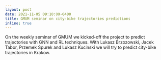 ```yaml
---
layout: post
date: 2021-11-05 09:10:00-0400
title: GMUM seminar on city-bike trajectories predictions
inline: true
---
```


On the weekly seminar of GMUM we kicked-off the project to predict trajectories with GNN and RL techniques. With Lukasz Brzozowski, Jacek Tabor, Przemek Spurek and Lukasz Kucinski we will try to predict city-bike trajectories in Krakow.
